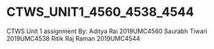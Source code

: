 # CTWS_UNIT1_4560_4538_4544
CTWS Unit 1 assignment
By: Aditya Rai 2019UMC4560
    Saurabh Tiwari 2019UMC4538
    Ritik Raj Raman 2019UMC4544
